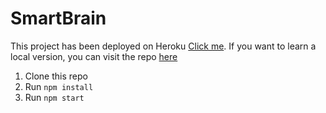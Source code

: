 # SmartBrain
This project has been deployed on Heroku [Click me](https://smart-brain-cjs.herokuapp.com/). If you want to learn a local version, you can visit
the repo [here](https://github.com/Trevorchenmsu/React-based_Full_Stack_Web_Application_Integrated_with_Face_Recognition)

1. Clone this repo
2. Run `npm install`
3. Run `npm start`
